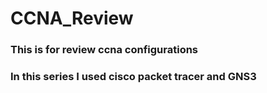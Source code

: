 # CCNA_Review
### This is for review ccna configurations 
### In this series I used cisco packet tracer and GNS3
